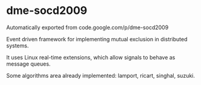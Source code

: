 # dme-socd2009
Automatically exported from code.google.com/p/dme-socd2009

Event driven framework for implementing mutual exclusion in distributed systems.

It uses Linux real-time extensions, which allow signals to behave as message queues.

Some algorithms area already implemented: lamport, ricart, singhal, suzuki. 
